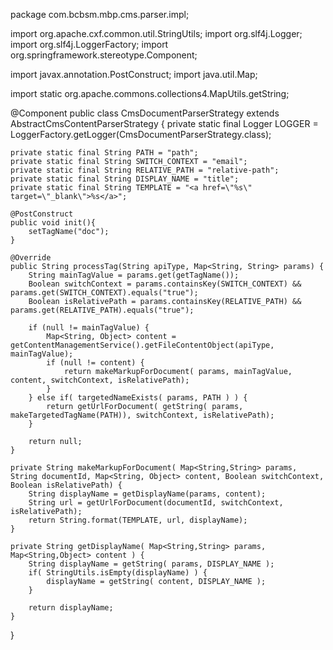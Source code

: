package com.bcbsm.mbp.cms.parser.impl;

import org.apache.cxf.common.util.StringUtils;
import org.slf4j.Logger;
import org.slf4j.LoggerFactory;
import org.springframework.stereotype.Component;

import javax.annotation.PostConstruct;
import java.util.Map;

import static org.apache.commons.collections4.MapUtils.getString;

@Component
public class CmsDocumentParserStrategy extends AbstractCmsContentParserStrategy {
    private static final Logger LOGGER = LoggerFactory.getLogger(CmsDocumentParserStrategy.class);

    private static final String PATH = "path";
    private static final String SWITCH_CONTEXT = "email";
    private static final String RELATIVE_PATH = "relative-path";
    private static final String DISPLAY_NAME = "title";
    private static final String TEMPLATE = "<a href=\"%s\" target=\"_blank\">%s</a>";

    @PostConstruct
    public void init(){
        setTagName("doc");
    }

    @Override
    public String processTag(String apiType, Map<String, String> params) {
        String mainTagValue = params.get(getTagName());
        Boolean switchContext = params.containsKey(SWITCH_CONTEXT) && params.get(SWITCH_CONTEXT).equals("true");
        Boolean isRelativePath = params.containsKey(RELATIVE_PATH) && params.get(RELATIVE_PATH).equals("true");

        if (null != mainTagValue) {
            Map<String, Object> content = getContentManagementService().getFileContentObject(apiType, mainTagValue);
            if (null != content) {
                return makeMarkupForDocument( params, mainTagValue, content, switchContext, isRelativePath);
            }
        } else if( targetedNameExists( params, PATH ) ) {
            return getUrlForDocument( getString( params, makeTargetedTagName(PATH)), switchContext, isRelativePath);
        }

        return null;
    }

    private String makeMarkupForDocument( Map<String,String> params, String documentId, Map<String, Object> content, Boolean switchContext, Boolean isRelativePath) {
        String displayName = getDisplayName(params, content);
        String url = getUrlForDocument(documentId, switchContext, isRelativePath);
        return String.format(TEMPLATE, url, displayName);
    }

    private String getDisplayName( Map<String,String> params, Map<String,Object> content ) {
        String displayName = getString( params, DISPLAY_NAME );
        if( StringUtils.isEmpty(displayName) ) {
            displayName = getString( content, DISPLAY_NAME );
        }

        return displayName;
    }

}
